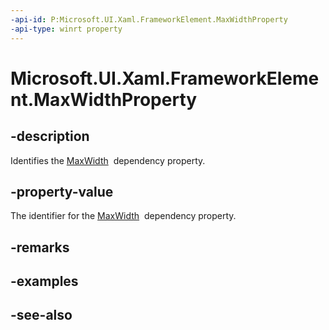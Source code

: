 ```yaml
---
-api-id: P:Microsoft.UI.Xaml.FrameworkElement.MaxWidthProperty
-api-type: winrt property
---
```


<!-- Property syntax
public Windows.UI.Xaml.DependencyProperty MaxWidthProperty { get; }
-->

# Microsoft.UI.Xaml.FrameworkElement.MaxWidthProperty

## -description
Identifies the [MaxWidth](frameworkelement_maxwidth.md)  dependency property.

## -property-value
The identifier for the [MaxWidth](frameworkelement_maxwidth.md)  dependency property.

## -remarks

## -examples

## -see-also
